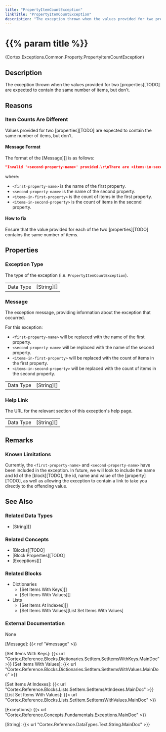 ```yaml
---
title: "PropertyItemCountException"
linkTitle: "PropertyItemCountException"
description: "The exception thrown when the values provided for two properties are expected to contain the same number of items, but don't."
---
```


# {{% param title %}}

<p class="namespace">(Cortex.Exceptions.Common.Property.PropertyItemCountException)</p>

## Description

The exception thrown when the values provided for two [properties][TODO] are expected to contain the same number of items, but don't.

## Reasons

### Item Counts Are Different

Values provided for two [properties][TODO] are expected to contain the same number of items, but don't.

#### Message Format

The format of the [Message][] is as follows:

```json
"Invalid '<second-property-name>' provided.\r\nThere are <items-in-second-property> items in '<second-property-name>' and <items-in-first-property> items in '<first-property-name>'.\r\nThe number of items in '<second-property-name>' must be the same as the number of items in '<first-property-name>'.\r\nPlease click the HelpLink for more information on how to fix this."
```

where:

* `<first-property-name>` is the name of the first property.
* `<second-property-name>` is the name of the second property.
* `<items-in-first-property>` is the count of items in the first property.
* `<items-in-second-property>` is the count of items in the second property.

#### How to fix

Ensure that the value provided for each of the two [properties][TODO] contains the same number of items.

## Properties

### Exception Type

The type of the exception (i.e. `PropertyItemCountException`).

| | |
|-----------|------------|
| Data Type | [String][] |

### Message

The exception message, providing information about the exception that occurred.

For this exception:

* `<first-property-name>` will be replaced with the name of the first property.
* `<second-property-name>` will be replaced with the name of the second property.
* `<items-in-first-property>` will be replaced with the count of items in the first property.
* `<items-in-second-property>` will be replaced with the count of items in the second property.

| | |
|-----------|------------|
| Data Type | [String][] |

### Help Link

The URL for the relevant section of this exception's help page.

| | |
|-----------|------------|
| Data Type | [String][] |

## Remarks

### Known Limitations

Currently, the `<first-property-name>` and `<second-property-name>` have been included in the exception. In future, we will look to include the name and Id of the [block][TODO], the id, name and value of the [property][TODO], as well as allowing the exception to contain a link to take you directly to the offending value.

## See Also

### Related Data Types

* [String][]

### Related Concepts

* [Blocks][TODO]
* [Block Properties][TODO]
* [Exceptions][]

### Related Blocks

* Dictionaries
  * [Set Items With Keys][]
  * [Set Items With Values][]
* Lists
  * [Set Items At Indexes][]
  * [Set Items With Values][List Set Items With Values]
  
### External Documentation

None

[Message]: {{< ref "#message" >}}

[Set Items With Keys]: {{< url "Cortex.Reference.Blocks.Dictionaries.SetItem.SetItemsWithKeys.MainDoc" >}}
[Set Items With Values]: {{< url "Cortex.Reference.Blocks.Dictionaries.SetItem.SetItemsWithValues.MainDoc" >}}

[Set Items At Indexes]: {{< url "Cortex.Reference.Blocks.Lists.SetItem.SetItemsAtIndexes.MainDoc" >}}
[List Set Items With Values]: {{< url "Cortex.Reference.Blocks.Lists.SetItem.SetItemsWithValues.MainDoc" >}}

[Exceptions]: {{< url "Cortex.Reference.Concepts.Fundamentals.Exceptions.MainDoc" >}}

[String]: {{< url "Cortex.Reference.DataTypes.Text.String.MainDoc" >}}

